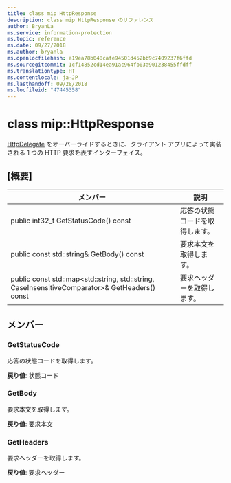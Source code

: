 ```yaml
---
title: class mip HttpResponse
description: class mip HttpResponse のリファレンス
author: BryanLa
ms.service: information-protection
ms.topic: reference
ms.date: 09/27/2018
ms.author: bryanla
ms.openlocfilehash: a19ea78b048cafe94501d452bb9c7409237f6ffd
ms.sourcegitcommit: 1cf14852cd14ea91ac964fb03a901238455ffdff
ms.translationtype: HT
ms.contentlocale: ja-JP
ms.lasthandoff: 09/28/2018
ms.locfileid: "47445358"
---
```

# <a name="class-miphttpresponse"></a>class mip::HttpResponse 
[HttpDelegate](class_mip_httpdelegate.md) をオーバーライドするときに、クライアント アプリによって実装される 1 つの HTTP 要求を表すインターフェイス。
  
## <a name="summary"></a>[概要]
 メンバー                        | 説明                                
--------------------------------|---------------------------------------------
 public int32_t GetStatusCode() const  |  応答の状態コードを取得します。
 public const std::string& GetBody() const  |  要求本文を取得します。
public const std::map<std::string, std::string, CaseInsensitiveComparator>& GetHeaders() const  |  要求ヘッダーを取得します。
  
## <a name="members"></a>メンバー
  
### <a name="getstatuscode"></a>GetStatusCode
応答の状態コードを取得します。

  
**戻り値**: 状態コード
  
### <a name="getbody"></a>GetBody
要求本文を取得します。

  
**戻り値**: 要求本文
  
### <a name="getheaders"></a>GetHeaders
要求ヘッダーを取得します。

  
**戻り値**: 要求ヘッダー
